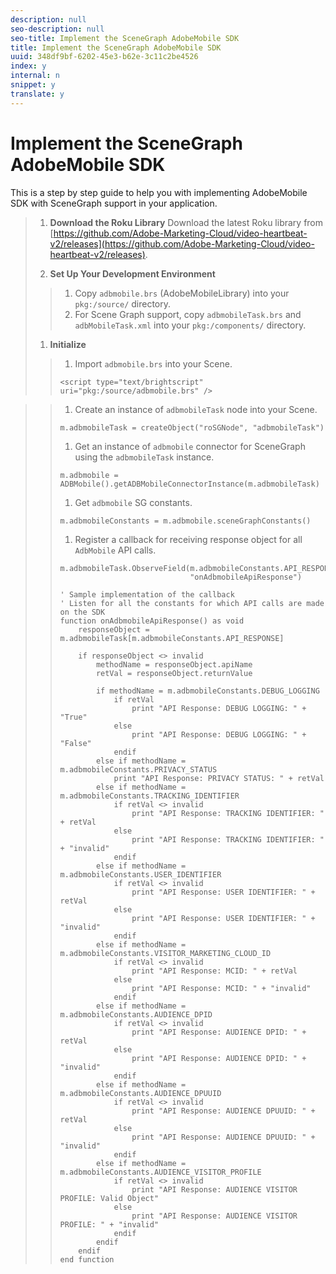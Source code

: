 ```yaml
---
description: null
seo-description: null
seo-title: Implement the SceneGraph AdobeMobile SDK
title: Implement the SceneGraph AdobeMobile SDK
uuid: 348df9bf-6202-45e3-b62e-3c11c2be4526
index: y
internal: n
snippet: y
translate: y
---
```


# Implement the SceneGraph AdobeMobile SDK

This is a step by step guide to help you with implementing AdobeMobile SDK with SceneGraph support in your application.

>1. **Download the Roku Library**
>   Download the latest Roku library from [https://github.com/Adobe-Marketing-Cloud/video-heartbeat-v2/releases](https://github.com/Adobe-Marketing-Cloud/video-heartbeat-v2/releases).
>
>1. **Set Up Your Development Environment**
>
>   >1. Copy `adbmobile.brs` (AdobeMobileLibrary) into your `pkg:/source/` directory.
>   >1. For Scene Graph support, copy `adbmobileTask.brs` and `adbMobileTask.xml` into your `pkg:/components/` directory.
>1. **Initialize**
>   >1. Import `adbmobile.brs` into your Scene.
>   >
>   >   ```
>   >   <script type="text/brightscript" uri="pkg:/source/adbmobile.brs" />
>   >   ```

>   >
>   >1. Create an instance of `adbmobileTask` node into your Scene.
>   >
>   >   ```
>   >   m.adbmobileTask = createObject("roSGNode", "adbmobileTask")
>   >   ```
>   >
>   >1. Get an instance of `adbmobile` connector for SceneGraph using the `adbmobileTask` instance.
>   >
>   >   ```
>   >   m.adbmobile = ADBMobile().getADBMobileConnectorInstance(m.adbmobileTask)
>   >   ```
>   >
>   >1. Get `adbmobile` SG constants.
>   >
>   >   ```
>   >   m.adbmobileConstants = m.adbmobile.sceneGraphConstants()
>   >   ```
>   >
>   >1. Register a callback for receiving response object for all `AdbMobile` API calls.
>   >
>   >   ```
>   >   m.adbmobileTask.ObserveField(m.adbmobileConstants.API_RESPONSE, 
>   >                                "onAdbmobileApiResponse")
>   >     
>   >   ' Sample implementation of the callback
>   >   ' Listen for all the constants for which API calls are made on the SDK
>   >   function onAdbmobileApiResponse() as void
>   >       responseObject = m.adbmobileTask[m.adbmobileConstants.API_RESPONSE]
>   >    
>   >       if responseObject <> invalid
>   >           methodName = responseObject.apiName
>   >           retVal = responseObject.returnValue
>   >   
>   >           if methodName = m.adbmobileConstants.DEBUG_LOGGING
>   >               if retVal
>   >                   print "API Response: DEBUG LOGGING: " + "True"
>   >               else
>   >                   print "API Response: DEBUG LOGGING: " + "False"
>   >               endif
>   >           else if methodName = m.adbmobileConstants.PRIVACY_STATUS
>   >               print "API Response: PRIVACY STATUS: " + retVal
>   >           else if methodName = m.adbmobileConstants.TRACKING_IDENTIFIER
>   >               if retVal <> invalid
>   >                   print "API Response: TRACKING IDENTIFIER: " + retVal
>   >               else
>   >                   print "API Response: TRACKING IDENTIFIER: " + "invalid"
>   >               endif
>   >           else if methodName = m.adbmobileConstants.USER_IDENTIFIER
>   >               if retVal <> invalid
>   >                   print "API Response: USER IDENTIFIER: " + retVal
>   >               else
>   >                   print "API Response: USER IDENTIFIER: " + "invalid"
>   >               endif
>   >           else if methodName = m.adbmobileConstants.VISITOR_MARKETING_CLOUD_ID
>   >               if retVal <> invalid
>   >                   print "API Response: MCID: " + retVal
>   >               else
>   >                   print "API Response: MCID: " + "invalid"
>   >               endif
>   >           else if methodName = m.adbmobileConstants.AUDIENCE_DPID
>   >               if retVal <> invalid
>   >                   print "API Response: AUDIENCE DPID: " + retVal
>   >               else
>   >                   print "API Response: AUDIENCE DPID: " + "invalid"
>   >               endif
>   >           else if methodName = m.adbmobileConstants.AUDIENCE_DPUUID
>   >               if retVal <> invalid
>   >                   print "API Response: AUDIENCE DPUUID: " + retVal
>   >               else
>   >                   print "API Response: AUDIENCE DPUUID: " + "invalid"
>   >               endif
>   >           else if methodName = m.adbmobileConstants.AUDIENCE_VISITOR_PROFILE
>   >               if retVal <> invalid
>   >                   print "API Response: AUDIENCE VISITOR PROFILE: Valid Object"
>   >               else
>   >                   print "API Response: AUDIENCE VISITOR PROFILE: " + "invalid"
>   >               endif
>   >           endif
>   >       endif
>   >   end function
>   >   
>   >   ```
>   >
